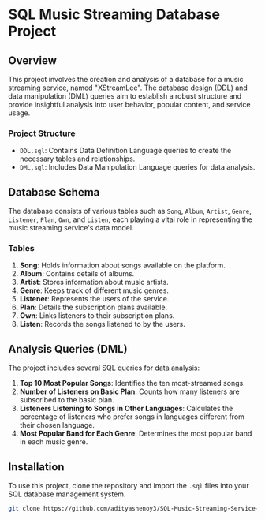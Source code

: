 # SQL Music Streaming Database Project

## Overview
This project involves the creation and analysis of a database for a music streaming service, named "XStreamLee". The database design (DDL) and data manipulation (DML) queries aim to establish a robust structure and provide insightful analysis into user behavior, popular content, and service usage.

### Project Structure
- `DDL.sql`: Contains Data Definition Language queries to create the necessary tables and relationships.
- `DML.sql`: Includes Data Manipulation Language queries for data analysis.

## Database Schema
The database consists of various tables such as `Song`, `Album`, `Artist`, `Genre`, `Listener`, `Plan`, `Own`, and `Listen`, each playing a vital role in representing the music streaming service's data model.

### Tables
1. **Song**: Holds information about songs available on the platform.
2. **Album**: Contains details of albums.
3. **Artist**: Stores information about music artists.
4. **Genre**: Keeps track of different music genres.
5. **Listener**: Represents the users of the service.
6. **Plan**: Details the subscription plans available.
7. **Own**: Links listeners to their subscription plans.
8. **Listen**: Records the songs listened to by the users.

## Analysis Queries (DML)
The project includes several SQL queries for data analysis:

1. **Top 10 Most Popular Songs**: Identifies the ten most-streamed songs.
2. **Number of Listeners on Basic Plan**: Counts how many listeners are subscribed to the basic plan.
3. **Listeners Listening to Songs in Other Languages**: Calculates the percentage of listeners who prefer songs in languages different from their chosen language.
4. **Most Popular Band for Each Genre**: Determines the most popular band in each music genre.

## Installation
To use this project, clone the repository and import the `.sql` files into your SQL database management system.

```bash
git clone https://github.com/adityashenoy3/SQL-Music-Streaming-Service-Analysis.git
